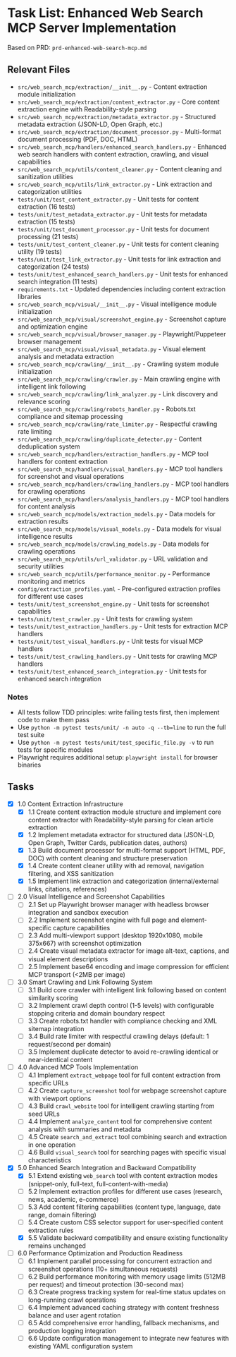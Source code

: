 # Task List: Enhanced Web Search MCP Server Implementation

Based on PRD: `prd-enhanced-web-search-mcp.md`

## Relevant Files

- `src/web_search_mcp/extraction/__init__.py` - Content extraction module initialization
- `src/web_search_mcp/extraction/content_extractor.py` - Core content extraction engine with Readability-style parsing
- `src/web_search_mcp/extraction/metadata_extractor.py` - Structured metadata extraction (JSON-LD, Open Graph, etc.)
- `src/web_search_mcp/extraction/document_processor.py` - Multi-format document processing (PDF, DOC, HTML)
- `src/web_search_mcp/handlers/enhanced_search_handlers.py` - Enhanced web search handlers with content extraction, crawling, and visual capabilities
- `src/web_search_mcp/utils/content_cleaner.py` - Content cleaning and sanitization utilities
- `src/web_search_mcp/utils/link_extractor.py` - Link extraction and categorization utilities
- `tests/unit/test_content_extractor.py` - Unit tests for content extraction (16 tests)
- `tests/unit/test_metadata_extractor.py` - Unit tests for metadata extraction (15 tests)
- `tests/unit/test_document_processor.py` - Unit tests for document processing (21 tests)
- `tests/unit/test_content_cleaner.py` - Unit tests for content cleaning utility (19 tests)
- `tests/unit/test_link_extractor.py` - Unit tests for link extraction and categorization (24 tests)
- `tests/unit/test_enhanced_search_handlers.py` - Unit tests for enhanced search integration (11 tests)
- `requirements.txt` - Updated dependencies including content extraction libraries
- `src/web_search_mcp/visual/__init__.py` - Visual intelligence module initialization
- `src/web_search_mcp/visual/screenshot_engine.py` - Screenshot capture and optimization engine
- `src/web_search_mcp/visual/browser_manager.py` - Playwright/Puppeteer browser management
- `src/web_search_mcp/visual/visual_metadata.py` - Visual element analysis and metadata extraction
- `src/web_search_mcp/crawling/__init__.py` - Crawling system module initialization
- `src/web_search_mcp/crawling/crawler.py` - Main crawling engine with intelligent link following
- `src/web_search_mcp/crawling/link_analyzer.py` - Link discovery and relevance scoring
- `src/web_search_mcp/crawling/robots_handler.py` - Robots.txt compliance and sitemap processing
- `src/web_search_mcp/crawling/rate_limiter.py` - Respectful crawling rate limiting
- `src/web_search_mcp/crawling/duplicate_detector.py` - Content deduplication system
- `src/web_search_mcp/handlers/extraction_handlers.py` - MCP tool handlers for content extraction
- `src/web_search_mcp/handlers/visual_handlers.py` - MCP tool handlers for screenshot and visual operations
- `src/web_search_mcp/handlers/crawling_handlers.py` - MCP tool handlers for crawling operations
- `src/web_search_mcp/handlers/analysis_handlers.py` - MCP tool handlers for content analysis
- `src/web_search_mcp/models/extraction_models.py` - Data models for extraction results
- `src/web_search_mcp/models/visual_models.py` - Data models for visual intelligence results
- `src/web_search_mcp/models/crawling_models.py` - Data models for crawling operations
- `src/web_search_mcp/utils/url_validator.py` - URL validation and security utilities
- `src/web_search_mcp/utils/performance_monitor.py` - Performance monitoring and metrics
- `config/extraction_profiles.yaml` - Pre-configured extraction profiles for different use cases
- `tests/unit/test_screenshot_engine.py` - Unit tests for screenshot capabilities
- `tests/unit/test_crawler.py` - Unit tests for crawling system
- `tests/unit/test_extraction_handlers.py` - Unit tests for extraction MCP handlers
- `tests/unit/test_visual_handlers.py` - Unit tests for visual MCP handlers
- `tests/unit/test_crawling_handlers.py` - Unit tests for crawling MCP handlers
- `tests/unit/test_enhanced_search_integration.py` - Unit tests for enhanced search integration

### Notes

- All tests follow TDD principles: write failing tests first, then implement code to make them pass
- Use `python -m pytest tests/unit/ -n auto -q --tb=line` to run the full test suite
- Use `python -m pytest tests/unit/test_specific_file.py -v` to run tests for specific modules
- Playwright requires additional setup: `playwright install` for browser binaries

## Tasks

- [x] 1.0 Content Extraction Infrastructure
  - [x] 1.1 Create content extraction module structure and implement core content extractor with Readability-style parsing for clean article extraction
  - [x] 1.2 Implement metadata extractor for structured data (JSON-LD, Open Graph, Twitter Cards, publication dates, authors)
  - [x] 1.3 Build document processor for multi-format support (HTML, PDF, DOC) with content cleaning and structure preservation
  - [x] 1.4 Create content cleaner utility with ad removal, navigation filtering, and XSS sanitization
  - [x] 1.5 Implement link extraction and categorization (internal/external links, citations, references)

- [ ] 2.0 Visual Intelligence and Screenshot Capabilities
  - [ ] 2.1 Set up Playwright browser manager with headless browser integration and sandbox execution
  - [ ] 2.2 Implement screenshot engine with full page and element-specific capture capabilities
  - [ ] 2.3 Add multi-viewport support (desktop 1920x1080, mobile 375x667) with screenshot optimization
  - [ ] 2.4 Create visual metadata extractor for image alt-text, captions, and visual element descriptions
  - [ ] 2.5 Implement base64 encoding and image compression for efficient MCP transport (<2MB per image)

- [ ] 3.0 Smart Crawling and Link Following System
  - [ ] 3.1 Build core crawler with intelligent link following based on content similarity scoring
  - [ ] 3.2 Implement crawl depth control (1-5 levels) with configurable stopping criteria and domain boundary respect
  - [ ] 3.3 Create robots.txt handler with compliance checking and XML sitemap integration
  - [ ] 3.4 Build rate limiter with respectful crawling delays (default: 1 request/second per domain)
  - [ ] 3.5 Implement duplicate detector to avoid re-crawling identical or near-identical content

- [ ] 4.0 Advanced MCP Tools Implementation
  - [ ] 4.1 Implement `extract_webpage` tool for full content extraction from specific URLs
  - [ ] 4.2 Create `capture_screenshot` tool for webpage screenshot capture with viewport options
  - [ ] 4.3 Build `crawl_website` tool for intelligent crawling starting from seed URLs
  - [ ] 4.4 Implement `analyze_content` tool for comprehensive content analysis with summaries and metadata
  - [ ] 4.5 Create `search_and_extract` tool combining search and extraction in one operation
  - [ ] 4.6 Build `visual_search` tool for searching pages with specific visual characteristics

- [x] 5.0 Enhanced Search Integration and Backward Compatibility
  - [x] 5.1 Extend existing `web_search` tool with content extraction modes (snippet-only, full-text, full-content-with-media)
  - [ ] 5.2 Implement extraction profiles for different use cases (research, news, academic, e-commerce)
  - [ ] 5.3 Add content filtering capabilities (content type, language, date range, domain filtering)
  - [ ] 5.4 Create custom CSS selector support for user-specified content extraction rules
  - [x] 5.5 Validate backward compatibility and ensure existing functionality remains unchanged

- [ ] 6.0 Performance Optimization and Production Readiness
  - [ ] 6.1 Implement parallel processing for concurrent extraction and screenshot operations (10+ simultaneous requests)
  - [ ] 6.2 Build performance monitoring with memory usage limits (512MB per request) and timeout protection (30-second max)
  - [ ] 6.3 Create progress tracking system for real-time status updates on long-running crawl operations
  - [ ] 6.4 Implement advanced caching strategy with content freshness balance and user agent rotation
  - [ ] 6.5 Add comprehensive error handling, fallback mechanisms, and production logging integration
  - [ ] 6.6 Update configuration management to integrate new features with existing YAML configuration system 